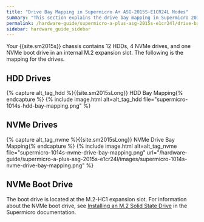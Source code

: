 ```yaml
---
title: "Drive Bay Mapping in Supermicro A+ ASG-2015S-E1CR24L Nodes"
summary: "This section explains the drive bay mapping in Supermicro 2015s nodes."
permalink: /hardware-guide/supermicro-a-plus-asg-2015s-e1cr24l/drive-bay-mapping.html
sidebar: hardware_guide_sidebar
---
```


Your {{site.sm2015s}} chassis contains 12 HDDs, 4 NVMe drives, and one NVMe boot drive in an internal M.2 expansion slot. The following is the mapping for the drives.

## HDD Drives
{% capture alt_tag_hdd %}{{site.sm2015sLong}} HDD Bay Mapping{% endcapture %}
{% include image.html alt=alt_tag_hdd file="supermicro-1014s-hdd-bay-mapping.png" %}


## NVMe Drives
{% capture alt_tag_nvme %}{{site.sm2015sLong}} NVMe Drive Bay Mapping{% endcapture %}
{% include image.html alt=alt_tag_nvme file="supermicro-1014s-nvme-drive-bay-mapping.png" url="/hardware-guide/supermicro-a-plus-asg-2015s-e1cr24l/images/supermicro-1014s-nvme-drive-bay-mapping.png" %}


## NVMe Boot Drive
The boot drive is located at the M.2-HC1 expansion slot. For information about the NVMe boot drive, see [Installing an M.2 Solid State Drive](https://www.supermicro.com/manuals/superserver/1U/MNL-2436.pdf#page=44) in the Supermicro documentation.
